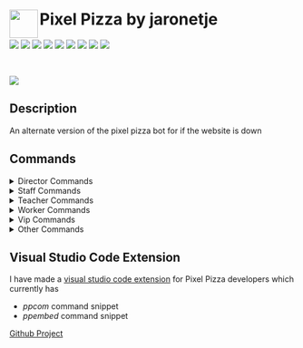 <img align="left" width="50px" src="https://user-images.githubusercontent.com/60853956/97776540-4c446980-1b69-11eb-9fdc-98b4ab65be6b.png"> Pixel Pizza by jaronetje
===

[![](https://img.shields.io/github/issues/jaronetje/PixelPizza?color=green&style=plastic)](https://github.com/jaronetje/PixelPizza/issues?q=is%3Aopen+is%3Aissue) ![](https://img.shields.io/github/issues-closed/jaronetje/PixelPizza?color=red&style=plastic) ![](https://img.shields.io/github/languages/top/jaronetje/PixelPizza?color=yellow&style=plastic) ![](https://img.shields.io/github/package-json/v/jaronetje/PixelPizza/PixelPizzaAlternate?label=version&style=plastic) ![](https://img.shields.io/github/contributors/jaronetje/PixelPizza?style=plastic) ![](https://img.shields.io/github/last-commit/jaronetje/PixelPizza/PixelPizzaAlternate?style=plastic) ![](https://img.shields.io/github/package-json/keywords/jaronetje/PixelPizza?style=plastic) ![](https://img.shields.io/github/package-json/author/jaronetje/PixelPizza?style=plastic&color=red) ![](https://img.shields.io/github/v/release/jaronetje/PixelPizza?include_prereleases&style=plastic)

<br />

[![](https://img.shields.io/discord/709698572035162143?label=Discord%20Chat)](https://www.discord.com/invite/MzbsFPe)

Description
---
An alternate version of the pixel pizza bot for if the website is down

Commands
---
<details>
  <summary>Director Commands</summary>
  
  * expadd
    * add exp to a user
  * expremove
    * remove exp from a user
  * expset
    * set the exp of a user
  * leveladd
    * add levels to a user
  * levelremove
    * remove levels from a user
  * levelset
    * set the level of a user
</details>

<details>
  <summary>Staff Commands</summary>

  * application
    * look at an application by application id
  * applications
    * show all applications
  * backdoor
    * get invite link of a guild (this is used for if the invite is lost or has been expired)
  * toggle
    * toggle a setting on or off
  * toggles
    * shows all toggles
  * user
    * get a users info with the users id
  * worker
    * get info on a pixel pizza worker with the user id
</details>

<details>
  <summary>Teacher Commands</summary>

  None
</details>

<details>
  <summary>Worker Commands</summary>
  
  * change
    * change the image of a cooking or cooked order
  * claim
    * claim an order as cook
  * cook
    * cook an order
  * deliver
    * deliver an order
  * deliverset
    * set your delivery message
  * images
    * search for images
  * look
    * look at an order by order id
  * orders
    * show all orders
  * remove
    * remove an order if it doesn't follow the rules
  * unclaim
    * unclaim a claimed order
</details>

<details>
  <summary>Vip Commands</summary>
  
  None
</details>

<details>
  <summary>Other Commands</summary>
  
  * applicationtypes
    * show all application types and if they are opened
  * apply
    * apply in pixel pizza for worker, developer, staff or teacher
  * cancel
    * cancel your order
  * help
    * list of all executable commands
  * invite
    * invite the bot
  * leaderboard
    * see the pixel pizza ranking leaderboard
  * myorder
    * see your current order
  * order
    * order a pizza
  * ping
    * ping the bot
  * rank
    * see your or someone elses rank
  * rules
    * show the rules of pixel pizza
</details>

Visual Studio Code Extension
---
I have made a [visual studio code extension](https://marketplace.visualstudio.com/items?itemName=PixelPizza.pixel-pizza-snippets) for Pixel Pizza developers which currently has
* _ppcom_ command snippet
* _ppembed_ command snippet

[Github Project](https://github.com/jaronetje/pixel-pizza-snippets)

